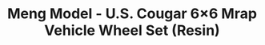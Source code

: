 ---
layout: product
title: "Meng Model - U.S. Cougar 6×6 Mrap Vehicle Wheel Set (Resin)"
price: "3000" 
desc: "N/A"
img_path: "/assets/img/MM-SPS-024.webp"
brand: "N/A"
available: false
special_offer: false
new: false
soon: false
cat: "010000"
subcat: "011000"
subsubcat: "0N/A"
sifra: "MM-SPS-024"
popular: false
spec: false
---